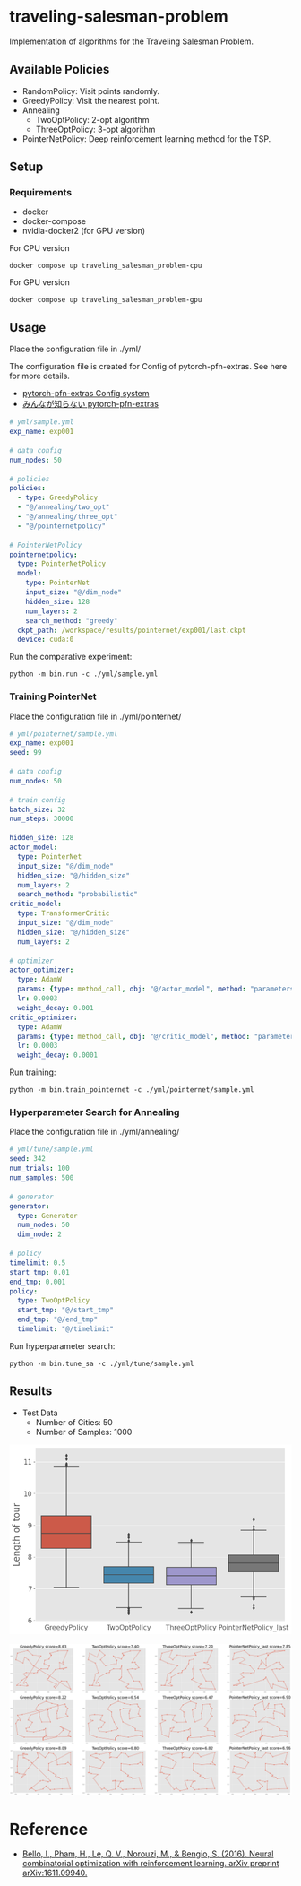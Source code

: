 # traveling-salesman-problem

Implementation of algorithms for the Traveling Salesman Problem.

## Available Policies
- RandomPolicy: Visit points randomly.
- GreedyPolicy: Visit the nearest point.
- Annealing
    - TwoOptPolicy: 2-opt algorithm
    - ThreeOptPolicy: 3-opt algorithm
- PointerNetPolicy: Deep reinforcement learning method for the TSP.

## Setup
### Requirements
- docker
- docker-compose
- nvidia-docker2 (for GPU version)

For CPU version
```
docker compose up traveling_salesman_problem-cpu
```

For GPU version
```
docker compose up traveling_salesman_problem-gpu
```

## Usage
Place the configuration file in ./yml/

The configuration file is created for Config of pytorch-pfn-extras.
See here for more details.
- [pytorch-pfn-extras Config system](https://pytorch-pfn-extras.readthedocs.io/en/latest/user_guide/config.html#callable-substitution)
- [みんなが知らない pytorch-pfn-extras](https://www.slideshare.net/TakujiTahara/20210618-lt-pyrotch-pfn-extras-and-config-systems-tawara)

```yaml
# yml/sample.yml
exp_name: exp001

# data config
num_nodes: 50

# policies
policies:
  - type: GreedyPolicy
  - "@/annealing/two_opt"
  - "@/annealing/three_opt"
  - "@/pointernetpolicy"

# PointerNetPolicy
pointernetpolicy:
  type: PointerNetPolicy
  model:
    type: PointerNet
    input_size: "@/dim_node"
    hidden_size: 128
    num_layers: 2
    search_method: "greedy"
  ckpt_path: /workspace/results/pointernet/exp001/last.ckpt
  device: cuda:0
```

Run the comparative experiment:
```
python -m bin.run -c ./yml/sample.yml
```

### Training PointerNet
Place the configuration file in ./yml/pointernet/

```yaml
# yml/pointernet/sample.yml
exp_name: exp001
seed: 99

# data config
num_nodes: 50

# train config
batch_size: 32
num_steps: 30000

hidden_size: 128
actor_model:
  type: PointerNet
  input_size: "@/dim_node"
  hidden_size: "@/hidden_size"
  num_layers: 2
  search_method: "probabilistic"
critic_model:
  type: TransformerCritic
  input_size: "@/dim_node"
  hidden_size: "@/hidden_size"
  num_layers: 2

# optimizer
actor_optimizer:
  type: AdamW
  params: {type: method_call, obj: "@/actor_model", method: "parameters"}
  lr: 0.0003
  weight_decay: 0.001
critic_optimizer:
  type: AdamW
  params: {type: method_call, obj: "@/critic_model", method: "parameters"}
  lr: 0.0003
  weight_decay: 0.0001
```
Run training:

```
python -m bin.train_pointernet -c ./yml/pointernet/sample.yml
```

### Hyperparameter Search for Annealing
Place the configuration file in ./yml/annealing/

```yaml
# yml/tune/sample.yml
seed: 342
num_trials: 100
num_samples: 500

# generator
generator:
  type: Generator
  num_nodes: 50
  dim_node: 2

# policy
timelimit: 0.5
start_tmp: 0.01
end_tmp: 0.001
policy:
  type: TwoOptPolicy
  start_tmp: "@/start_tmp"
  end_tmp: "@/end_tmp"
  timelimit: "@/timelimit"
```

Run hyperparameter search:
```
python -m bin.tune_sa -c ./yml/tune/sample.yml
```

## Results
- Test Data
    - Number of Cities: 50
    - Number of Samples: 1000

![](./resources/exp001/score.png)

![](./resources/exp001/samples.png)

# Reference
- [Bello, I., Pham, H., Le, Q. V., Norouzi, M., & Bengio, S. (2016). Neural combinatorial optimization with reinforcement learning. arXiv preprint arXiv:1611.09940.](https://arxiv.org/abs/1611.09940)
